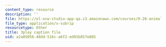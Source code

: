 ```yaml
---
content_type: resource
description: ''
file: https://ol-ocw-studio-app-qa.s3.amazonaws.com/courses/9-20-animal-behavior-fall-2013/a2a0505648dd516ca6f2ed91b857e885_472242.vtt
file_type: application/x-subrip
resourcetype: Other
title: 3play caption file
uid: a2a05056-48dd-516c-a6f2-ed91b857e885
---
```

